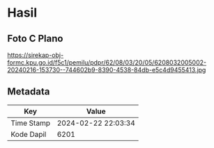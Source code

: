 # Hasil

## Foto C Plano

https://sirekap-obj-formc.kpu.go.id/f5c1/pemilu/pdpr/62/08/03/20/05/6208032005002-20240216-153730--744602b9-8390-4538-84db-e5c4d9455413.jpg


## Metadata

| Key        | Value               |
| ---------- | ------------------- |
| Time Stamp | 2024-02-22 22:03:34 |
| Kode Dapil | 6201                |



